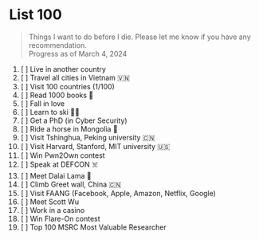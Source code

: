 # List 100 

> Things I want to do before I die. Please let me know if you have any recommendation.\
> Progress as of March 4, 2024

1. [ ]  Live in another country
2. [ ]  Travel all cities in Vietnam 🇻🇳
3. [ ]  Visit 100 countries (1/100)
4. [ ]  Read 1000 books :closed_book:
5. [ ]  Fall in love
6. [ ]  Learn to ski 🏂🏻
7. [ ]  Get a PhD (in Cyber Security)
8. [ ]  Ride a horse in Mongolia 🏇
9. [ ]  Visit Tshinghua, Peking university 🇨🇳
10. [ ]  Visit Harvard, Stanford, MIT university 🇺🇸
11. [ ]  Win Pwn2Own contest
12. [ ]  Speak at DEFCON ☠️
13. [ ]  Meet Dalai Lama :pray:
14. [ ]  Climb Greet wall, China 🇨🇳
15. [ ]  Visit FAANG (Facebook, Apple, Amazon, Netflix, Google)
16. [ ]  Meet Scott Wu
17. [ ]  Work in a casino
18. [ ]  Win Flare-On contest
18. [ ]  Top 100 MSRC Most Valuable Researcher